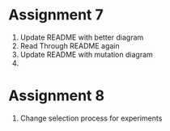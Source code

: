 Assignment 7 
============
1. Update README with better diagram 
2. Read Through README again
3. Update README with mutation diagram 
4. 



Assignment 8
============
1. Change selection process for experiments 
